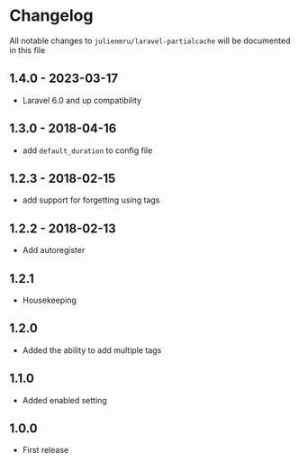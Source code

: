 # Changelog

All notable changes to `julienmru/laravel-partialcache` will be documented in this file

## 1.4.0 - 2023-03-17

- Laravel 6.0 and up compatibility
## 1.3.0 - 2018-04-16

- add `default_duration` to config file

## 1.2.3 - 2018-02-15
- add support for forgetting using tags

## 1.2.2 - 2018-02-13
- Add autoregister

## 1.2.1
- Housekeeping

## 1.2.0
- Added the ability to add multiple tags

## 1.1.0
- Added enabled setting

## 1.0.0
- First release
